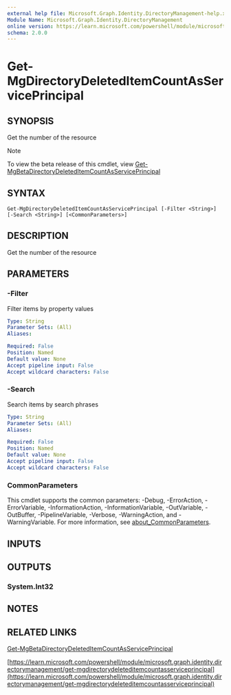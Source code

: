 ```yaml
---
external help file: Microsoft.Graph.Identity.DirectoryManagement-help.xml
Module Name: Microsoft.Graph.Identity.DirectoryManagement
online version: https://learn.microsoft.com/powershell/module/microsoft.graph.identity.directorymanagement/get-mgdirectorydeleteditemcountasserviceprincipal
schema: 2.0.0
---
```


# Get-MgDirectoryDeletedItemCountAsServicePrincipal

## SYNOPSIS
Get the number of the resource

> [!NOTE]
> To view the beta release of this cmdlet, view [Get-MgBetaDirectoryDeletedItemCountAsServicePrincipal](/powershell/module/Microsoft.Graph.Beta.Identity.DirectoryManagement/Get-MgBetaDirectoryDeletedItemCountAsServicePrincipal?view=graph-powershell-beta)

## SYNTAX

```
Get-MgDirectoryDeletedItemCountAsServicePrincipal [-Filter <String>] [-Search <String>] [<CommonParameters>]
```

## DESCRIPTION
Get the number of the resource

## PARAMETERS

### -Filter
Filter items by property values

```yaml
Type: String
Parameter Sets: (All)
Aliases:

Required: False
Position: Named
Default value: None
Accept pipeline input: False
Accept wildcard characters: False
```

### -Search
Search items by search phrases

```yaml
Type: String
Parameter Sets: (All)
Aliases:

Required: False
Position: Named
Default value: None
Accept pipeline input: False
Accept wildcard characters: False
```

### CommonParameters
This cmdlet supports the common parameters: -Debug, -ErrorAction, -ErrorVariable, -InformationAction, -InformationVariable, -OutVariable, -OutBuffer, -PipelineVariable, -Verbose, -WarningAction, and -WarningVariable. For more information, see [about_CommonParameters](http://go.microsoft.com/fwlink/?LinkID=113216).

## INPUTS

## OUTPUTS

### System.Int32
## NOTES

## RELATED LINKS
[Get-MgBetaDirectoryDeletedItemCountAsServicePrincipal](/powershell/module/Microsoft.Graph.Beta.Identity.DirectoryManagement/Get-MgBetaDirectoryDeletedItemCountAsServicePrincipal?view=graph-powershell-beta)

[https://learn.microsoft.com/powershell/module/microsoft.graph.identity.directorymanagement/get-mgdirectorydeleteditemcountasserviceprincipal](https://learn.microsoft.com/powershell/module/microsoft.graph.identity.directorymanagement/get-mgdirectorydeleteditemcountasserviceprincipal)




